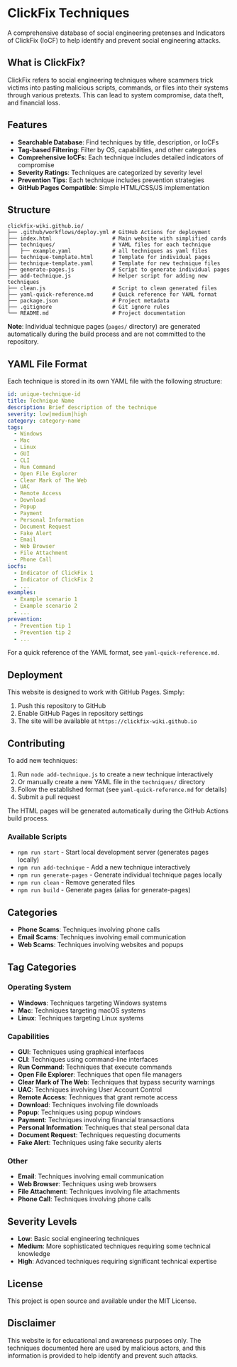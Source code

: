 # ClickFix Techniques
A comprehensive database of social engineering pretenses and Indicators of ClickFix (IoCF) to help identify and prevent social engineering attacks.

## What is ClickFix?

ClickFix refers to social engineering techniques where scammers trick victims into pasting malicious scripts, commands, or files into their systems through various pretexts. This can lead to system compromise, data theft, and financial loss.

## Features

- **Searchable Database**: Find techniques by title, description, or IoCFs
- **Tag-based Filtering**: Filter by OS, capabilities, and other categories
- **Comprehensive IoCFs**: Each technique includes detailed indicators of compromise
- **Severity Ratings**: Techniques are categorized by severity level
- **Prevention Tips**: Each technique includes prevention strategies
- **GitHub Pages Compatible**: Simple HTML/CSS/JS implementation

## Structure

```
clickfix-wiki.github.io/
├── .github/workflows/deploy.yml # GitHub Actions for deployment
├── index.html                   # Main website with simplified cards
├── techniques/                  # YAML files for each technique
│   ├── example.yaml             # all techniques as yaml files
├── technique-template.html      # Template for individual pages
├── technique-template.yaml      # Template for new technique files
├── generate-pages.js            # Script to generate individual pages
├── add-technique.js             # Helper script for adding new techniques
├── clean.js                     # Script to clean generated files
├── yaml-quick-reference.md      # Quick reference for YAML format
├── package.json                 # Project metadata
├── .gitignore                   # Git ignore rules
└── README.md                    # Project documentation
```

**Note**: Individual technique pages (`pages/` directory) are generated automatically during the build process and are not committed to the repository.

## YAML File Format

Each technique is stored in its own YAML file with the following structure:

```yaml
id: unique-technique-id
title: Technique Name
description: Brief description of the technique
severity: low|medium|high
category: category-name
tags:
  - Windows
  - Mac
  - Linux
  - GUI
  - CLI
  - Run Command
  - Open File Explorer
  - Clear Mark of The Web
  - UAC
  - Remote Access
  - Download
  - Popup
  - Payment
  - Personal Information
  - Document Request
  - Fake Alert
  - Email
  - Web Browser
  - File Attachment
  - Phone Call
iocfs:
  - Indicator of ClickFix 1
  - Indicator of ClickFix 2
  - ...
examples:
  - Example scenario 1
  - Example scenario 2
  - ...
prevention:
  - Prevention tip 1
  - Prevention tip 2
  - ...
```

For a quick reference of the YAML format, see `yaml-quick-reference.md`.

## Deployment

This website is designed to work with GitHub Pages. Simply:

1. Push this repository to GitHub
2. Enable GitHub Pages in repository settings
3. The site will be available at `https://clickfix-wiki.github.io`

## Contributing

To add new techniques:

1. Run `node add-technique.js` to create a new technique interactively
2. Or manually create a new YAML file in the `techniques/` directory
3. Follow the established format (see `yaml-quick-reference.md` for details)
4. Submit a pull request

The HTML pages will be generated automatically during the GitHub Actions build process.

### Available Scripts

- `npm run start` - Start local development server (generates pages locally)
- `npm run add-technique` - Add a new technique interactively
- `npm run generate-pages` - Generate individual technique pages locally
- `npm run clean` - Remove generated files
- `npm run build` - Generate pages (alias for generate-pages)

## Categories

- **Phone Scams**: Techniques involving phone calls
- **Email Scams**: Techniques involving email communication
- **Web Scams**: Techniques involving websites and popups

## Tag Categories

### Operating System
- **Windows**: Techniques targeting Windows systems
- **Mac**: Techniques targeting macOS systems
- **Linux**: Techniques targeting Linux systems

### Capabilities
- **GUI**: Techniques using graphical interfaces
- **CLI**: Techniques using command-line interfaces
- **Run Command**: Techniques that execute commands
- **Open File Explorer**: Techniques that open file managers
- **Clear Mark of The Web**: Techniques that bypass security warnings
- **UAC**: Techniques involving User Account Control
- **Remote Access**: Techniques that grant remote access
- **Download**: Techniques involving file downloads
- **Popup**: Techniques using popup windows
- **Payment**: Techniques involving financial transactions
- **Personal Information**: Techniques that steal personal data
- **Document Request**: Techniques requesting documents
- **Fake Alert**: Techniques using fake security alerts

### Other
- **Email**: Techniques involving email communication
- **Web Browser**: Techniques using web browsers
- **File Attachment**: Techniques involving file attachments
- **Phone Call**: Techniques involving phone calls

## Severity Levels

- **Low**: Basic social engineering techniques
- **Medium**: More sophisticated techniques requiring some technical knowledge
- **High**: Advanced techniques requiring significant technical expertise

## License

This project is open source and available under the MIT License.

## Disclaimer

This website is for educational and awareness purposes only. The techniques documented here are used by malicious actors, and this information is provided to help identify and prevent such attacks. 
